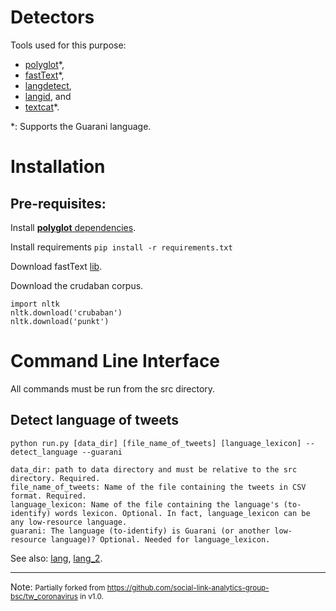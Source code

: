 # Detectors

Tools used for this purpose: 
- [polyglot](https://github.com/aboSamoor/polyglot)*, 
- [fastText](https://github.com/facebookresearch/fastText/tree/master/python)*, 
- [langdetect](https://pypi.org/project/langdetect/),
- [langid](https://github.com/saffsd/langid.py), and
- [textcat](https://www.nltk.org/_modules/nltk/classify/textcat.html)*.

\*: Supports the Guarani language.

# Installation

## Pre-requisites:

Install [**polyglot** dependencies](https://github.com/aboSamoor/polyglot/blob/master/docs/Installation.rst).

Install requirements `pip install -r requirements.txt`
    
Download fastText [lib](https://dl.fbaipublicfiles.com/fasttext/supervised-models/lid.176.bin).

Download the crudaban corpus.

```
import nltk
nltk.download('crubaban')
nltk.download('punkt')
```

# Command Line Interface

All commands must be run from the src directory.

## Detect language of tweets

`python run.py [data_dir] [file_name_of_tweets] [language_lexicon] --detect_language --guarani`

    data_dir: path to data directory and must be relative to the src directory. Required.
    file_name_of_tweets: Name of the file containing the tweets in CSV format. Required.
    language_lexicon: Name of the file containing the language's (to-identify) words lexicon. Optional. In fact, language_lexicon can be any low-resource language.
    guarani: The language (to-identify) is Guarani (or another low-resource language)? Optional. Needed for language_lexicon.
    
See also: [lang](lang.cmd), [lang_2](lang_2.cmd).

---
Note: <small>Partially forked from https://github.com/social-link-analytics-group-bsc/tw_coronavirus in v1.0.</small>
